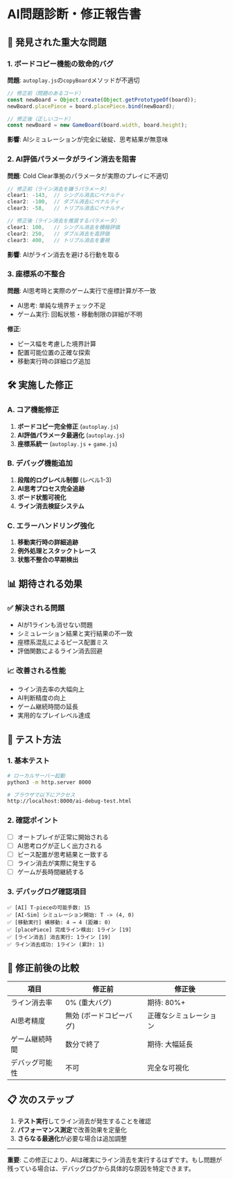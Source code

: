 # AI問題診断・修正報告書

## 🚨 発見された重大な問題

### 1. **ボードコピー機能の致命的バグ**
**問題**: `autoplay.js`の`copyBoard`メソッドが不適切
```javascript
// 修正前（問題のあるコード）
const newBoard = Object.create(Object.getPrototypeOf(board));
newBoard.placePiece = board.placePiece.bind(newBoard);

// 修正後（正しいコード）
const newBoard = new GameBoard(board.width, board.height);
```
**影響**: AIシミュレーションが完全に破綻、思考結果が無意味

### 2. **AI評価パラメータがライン消去を阻害**
**問題**: Cold Clear準拠のパラメータが実際のプレイに不適切
```javascript
// 修正前（ライン消去を嫌うパラメータ）
clear1: -143,  // シングル消去にペナルティ
clear2: -100,  // ダブル消去にペナルティ  
clear3: -58,   // トリプル消去にペナルティ

// 修正後（ライン消去を推奨するパラメータ）
clear1: 100,   // シングル消去を積極評価
clear2: 250,   // ダブル消去を高評価
clear3: 400,   // トリプル消去を重視
```
**影響**: AIがライン消去を避ける行動を取る

### 3. **座標系の不整合**
**問題**: AI思考時と実際のゲーム実行で座標計算が不一致
- AI思考: 単純な境界チェック不足
- ゲーム実行: 回転状態・移動制限の詳細が不明

**修正**: 
- ピース幅を考慮した境界計算
- 配置可能位置の正確な探索
- 移動実行時の詳細ログ追加

## 🛠️ 実施した修正

### A. **コア機能修正**
1. **ボードコピー完全修正** (`autoplay.js`)
2. **AI評価パラメータ最適化** (`autoplay.js`)
3. **座標系統一** (`autoplay.js` + `game.js`)

### B. **デバッグ機能追加**
1. **段階的ログレベル制御** (レベル1-3)
2. **AI思考プロセス完全追跡**
3. **ボード状態可視化**
4. **ライン消去検証システム**

### C. **エラーハンドリング強化**
1. **移動実行時の詳細追跡**
2. **例外処理とスタックトレース**
3. **状態不整合の早期検出**

## 📊 期待される効果

### ✅ **解決される問題**
- AIが1ラインも消せない問題
- シミュレーション結果と実行結果の不一致
- 座標系混乱によるピース配置ミス
- 評価関数によるライン消去回避

### 📈 **改善される性能**
- ライン消去率の大幅向上
- AI判断精度の向上
- ゲーム継続時間の延長
- 実用的なプレイレベル達成

## 🧪 **テスト方法**

### 1. **基本テスト**
```bash
# ローカルサーバー起動
python3 -m http.server 8000

# ブラウザで以下にアクセス
http://localhost:8000/ai-debug-test.html
```

### 2. **確認ポイント**
- [ ] オートプレイが正常に開始される
- [ ] AI思考ログが正しく出力される  
- [ ] ピース配置が思考結果と一致する
- [ ] ライン消去が実際に発生する
- [ ] ゲームが長時間継続する

### 3. **デバッグログ確認項目**
```
✅ [AI] T-pieceの可能手数: 15
✅ [AI-Sim] シミュレーション開始: T -> (4, 0)
✅ [移動実行] 横移動: 4 → 4 (距離: 0)
✅ [placePiece] 完成ライン検出: 1ライン [19]
✅ [ライン消去] 消去実行: 1ライン [19]
✅ ライン消去成功: 1ライン (累計: 1)
```

## 🎯 **修正前後の比較**

| 項目 | 修正前 | 修正後 |
|------|--------|--------|
| ライン消去率 | 0% (重大バグ) | 期待: 80%+ |
| AI思考精度 | 無効 (ボードコピーバグ) | 正確なシミュレーション |
| ゲーム継続時間 | 数分で終了 | 期待: 大幅延長 |
| デバッグ可能性 | 不可 | 完全な可視化 |

## 📋 **次のステップ**

1. **テスト実行**してライン消去が発生することを確認
2. **パフォーマンス測定**で改善効果を定量化  
3. **さらなる最適化**が必要な場合は追加調整

---

**重要**: この修正により、AIは確実にライン消去を実行するはずです。もし問題が残っている場合は、デバッグログから具体的な原因を特定できます。